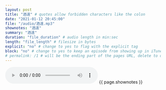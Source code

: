 ```yaml
---
layout: post
title: "酒遠" # quotes allow forbidden characters like the colon
date: "2021-01-12 20:45:00"
file: "/audio/酒遠.mp3"
shownotes: "酒遠"
summary: "酒遠"
duration: "file_duration" # audio length in min:sec
length: "file_length" # filesize in bytes
explicit: "no" # change to yes to flag with the explicit tag
block: "no" # change to yes to keep an episode from showing up in iTunes
# permalink: /1 # will be the ending part of the pages URL, delete to default to the title
---
```


<audio controls>
<source src="{{site.url}}{{site.baseurl}}{{ page.file }}" type="audio/x-mp3">
Your browser does not support the audio element.
</audio>
{{ page.shownotes }}
